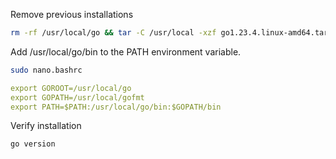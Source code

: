
Remove previous installations

```sh
rm -rf /usr/local/go && tar -C /usr/local -xzf go1.23.4.linux-amd64.tar.gz
```

Add /usr/local/go/bin to the PATH environment variable.

```sh
sudo nano.bashrc
```

```yaml
export GOROOT=/usr/local/go
export GOPATH=/usr/local/gofmt
export PATH=$PATH:/usr/local/go/bin:$GOPATH/bin
```

Verify installation

```sh
go version
```
